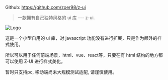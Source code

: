 Github: https://github.com/zoer98/z-ui

> 一款拥有自己独特风格的 ui 库 --- z-ui.

![Logo](https://cdn.staticaly.com/gh/zoer98/pic-cdn@main/logo.1lo14v54zgw0.webp)

这是一个小型自用的 ui 库，对 javascript 功能没有进行扩展，只是作为额外的样式使用。

所以可以用于任何前端场景，html、vue、react等，只要在有 html 结构的地方都可以使用 Z-UI 进行样式美化。


暂时只支持pc, 移动端尚未大规模测试适配, 请谨慎使用。
